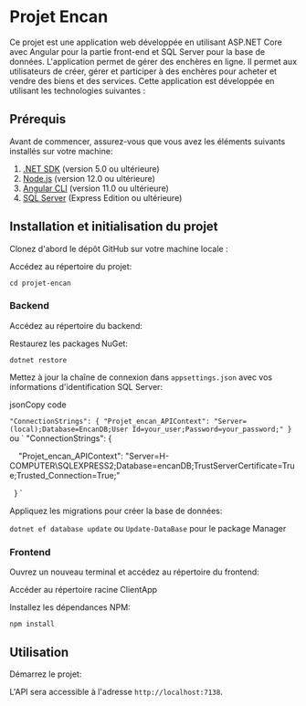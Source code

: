 Projet Encan
============

Ce projet est une application web développée en utilisant ASP.NET Core avec Angular pour la partie front-end et SQL Server pour la base de données. L'application permet de gérer des enchères en ligne. Il permet aux utilisateurs de créer, gérer et participer à des enchères pour acheter et vendre des biens et des services. Cette application est développée en utilisant les technologies suivantes :

Prérequis
---------

Avant de commencer, assurez-vous que vous avez les éléments suivants installés sur votre machine:

1.  [.NET SDK](https://dotnet.microsoft.com/download) (version 5.0 ou ultérieure)
2.  [Node.js](https://nodejs.org/en/download/) (version 12.0 ou ultérieure)
3.  [Angular CLI](https://angular.io/cli) (version 11.0 ou ultérieure)
4.  [SQL Server](https://www.microsoft.com/en-us/sql-server/sql-server-downloads) (Express Edition ou ultérieure)

Installation et initialisation du projet
----------------------------------------

Clonez d'abord le dépôt GitHub sur votre machine locale :

Accédez au répertoire du projet:

`cd projet-encan`

### Backend

Accédez au répertoire du backend:

Restaurez les packages NuGet:

`dotnet restore`

Mettez à jour la chaîne de connexion dans `appsettings.json` avec vos informations d'identification SQL Server:

jsonCopy code

`"ConnectionStrings": {
    "Projet_encan_APIContext": "Server=(local);Database=EncanDB;User Id=your_user;Password=your_password;"
}`
ou
`
"ConnectionStrings": {

    "Projet_encan_APIContext": "Server=H-COMPUTER\\SQLEXPRESS2;Database=encanDB;TrustServerCertificate=True;Trusted_Connection=True;"

  }
`

Appliquez les migrations pour créer la base de données:

`dotnet ef database update` ou `Update-DataBase` pour le package Manager

### Frontend

Ouvrez un nouveau terminal et accédez au répertoire du frontend:

Accéder au répertoire racine ClientApp

Installez les dépendances NPM:

`npm install`


Utilisation
-----------

Démarrez le projet:

L'API sera accessible à l'adresse `http://localhost:7138`.
